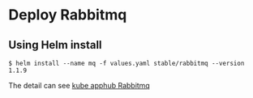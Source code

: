 # Deploy Rabbitmq
 
## Using Helm install
 
```shell
$ helm install --name mq -f values.yaml stable/rabbitmq --version 1.1.9
```
 
The detail can see [kube apphub Rabbitmq][1]
 
[1]:https://hub.kubeapps.com/charts/stable/rabbitmq
